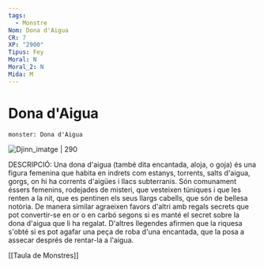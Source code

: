 ```yaml
---
tags:
  - Monstre
Nom: Dona d'Aigua
CR: 7
XP: "2900"
Tipus: Fey
Moral: N
Moral_2: N
Mida: M
---
```

# Dona d'Aigua

```statblock
monster: Dona d'Aigua
```

![Djinn_imatge | 290](https://www.laiabaldevey.com/wp-content/uploads/2021/12/Soft-Cotton-Paper-A3-1024x813.png)

DESCRIPCIÓ: 
Una dona d'aigua (també dita encantada, aloja, o goja) és una figura femenina que habita en indrets com estanys, torrents, salts d'aigua, gorgs, on hi ha corrents d'aigües i llacs subterranis. Són comunament éssers femenins, rodejades de misteri, que vesteixen túniques i que les renten a la nit, que es pentinen els seus llargs cabells, que són de bellesa notòria.
De manera similar agraeixen favors d'altri amb regals secrets que pot convertir-se en or o en carbó segons si es manté el secret sobre la dona d'aigua que li ha regalat. D'altres llegendes afirmen que la riquesa s'obté si es pot agafar una peça de roba d'una encantada, que la posa a assecar després de rentar-la a l'aigua.

[[Taula de Monstres]]